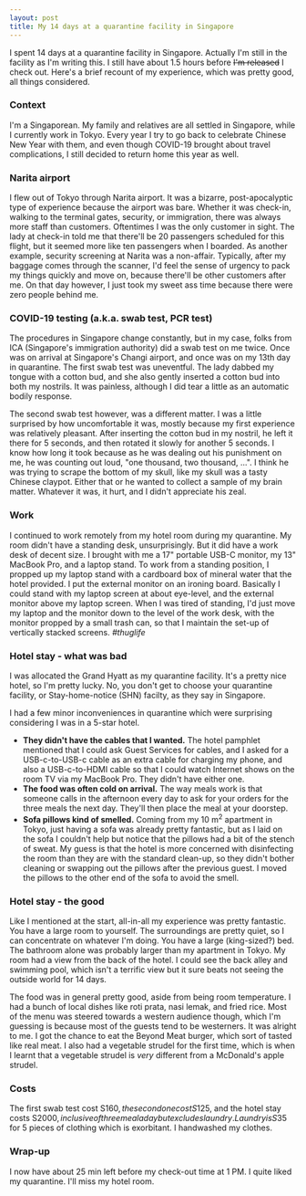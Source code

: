```yaml
---
layout: post
title: My 14 days at a quarantine facility in Singapore
---
```


I spent 14 days at a quarantine facility in Singapore. Actually I'm still in the facility as I'm writing this. I still have about 1.5 hours before ~~I'm released~~ I check out. Here's a brief recount of my experience, which was pretty good, all things considered.

### Context

I'm a Singaporean. My family and relatives are all settled in Singapore, while I currently work in Tokyo. Every year I try to go back to celebrate Chinese New Year with them, and even though COVID-19 brought about travel complications, I still decided to return home this year as well.

### Narita airport

I flew out of Tokyo through Narita airport. It was a bizarre, post-apocalyptic type of experience because the airport was bare. Whether it was check-in, walking to the terminal gates, security, or immigration, there was always more staff than customers. Oftentimes I was the only customer in sight. The lady at check-in told me that there'll be 20 passengers scheduled for this flight, but it seemed more like ten passengers when I boarded. As another example, security screening at Narita was a non-affair. Typically, after my baggage comes through the scanner, I'd feel the sense of urgency to pack my things quickly and move on, because there'll be other customers after me. On that day however, I just took my sweet ass time because there were zero people behind me.

### COVID-19 testing (a.k.a. swab test, PCR test)

The procedures in Singapore change constantly, but in my case, folks from ICA (Singapore's immigration authority) did a swab test on me twice. Once was on arrival at Singapore's Changi airport, and once was on my 13th day in quarantine. The first swab test was uneventful. The lady dabbed my tongue with a cotton bud, and she also gently inserted a cotton bud into both my nostrils. It was painless, although I did tear a little as an automatic bodily response.

The second swab test however, was a different matter. I was a little surprised by how uncomfortable it was, mostly because my first experience was relatively pleasant. After inserting the cotton bud in my nostril, he left it there for 5 seconds, and then rotated it slowly for another 5 seconds. I know how long it took because as he was dealing out his punishment on me, he was counting out loud, "one thousand, two thousand, ...". I think he was trying to scrape the bottom of my skull, like my skull was a tasty Chinese claypot. Either that or he wanted to collect a sample of my brain matter. Whatever it was, it hurt, and I didn't appreciate his zeal.

### Work

I continued to work remotely from my hotel room during my quarantine. My room didn't have a standing desk, unsurprisingly. But it did have a work desk of decent size. I brought with me a 17" portable USB-C monitor, my 13" MacBook Pro, and a laptop stand. To work from a standing position, I propped up my laptop stand with a cardboard box of mineral water that the hotel provided. I put the external monitor on an ironing board. Basically I could stand with my laptop screen at about eye-level, and the external monitor above my laptop screen. When I was tired of standing, I'd just move my laptop and the monitor down to the level of the work desk, with the monitor propped by a small trash can, so that I maintain the set-up of vertically stacked screens. _#thuglife_

### Hotel stay - what was bad

I was allocated the Grand Hyatt as my quarantine facility. It's a pretty nice hotel, so I'm pretty lucky. No, you don't get to choose your quarantine facility, or Stay-home-notice (SHN) facilty, as they say in Singapore.

I had a few minor inconveniences in quarantine which were surprising considering I was in a 5-star hotel.

* **They didn't have the cables that I wanted.** The hotel pamphlet mentioned that I could ask Guest Services for cables, and I asked for a USB-c-to-USB-c cable as an extra cable for charging my phone, and also a USB-c-to-HDMI cable so that I could watch Internet shows on the room TV via my MacBook Pro. They didn't have either one.
* **The food was often cold on arrival.** The way meals work is that someone calls in the afternoon every day to ask for your orders for the three meals the next day. They'll then place the meal at your doorstep. 
* **Sofa pillows kind of smelled.** Coming from my 10 m<sup>2</sup> apartment in Tokyo, just having a sofa was already pretty fantastic, but as I laid on the sofa I couldn't help but notice that the pillows had a bit of the stench of sweat. My guess is that the hotel is more concerned with disinfecting the room than they are with the standard clean-up, so they didn't bother cleaning or swapping out the pillows after the previous guest. I moved the pillows to the other end of the sofa to avoid the smell.

### Hotel stay - the good

Like I mentioned at the start, all-in-all my experience was pretty fantastic. You have a large room to yourself. The surroundings are pretty quiet, so I can concentrate on whatever I'm doing. You have a large (king-sized?) bed. The bathroom alone was probably larger than my apartment in Tokyo. My room had a view from the back of the hotel. I could see the back alley and swimming pool, which isn't a terrific view but it sure beats not seeing the outside world for 14 days.

The food was in general pretty good, aside from being room temperature. I had a bunch of local dishes like roti prata, nasi lemak, and fried rice. Most of the menu was steered towards a western audience though, which I'm guessing is because most of the guests tend to be westerners. It was alright to me. I got the chance to eat the Beyond Meat burger, which sort of tasted like real meat. I also had a vegetable strudel for the first time, which is when I learnt that a vegetable strudel is _very_ different from a McDonald's apple strudel.

### Costs

The first swab test cost S$160, the second one cost S$125, and the hotel stay costs S$2000, inclusive of three meal a day but excludes laundry. Laundry is S$35 for 5 pieces of clothing which is exorbitant. I handwashed my clothes.

### Wrap-up

I now have about 25 min left before my check-out time at 1 PM. I quite liked my quarantine. I'll miss my hotel room.
